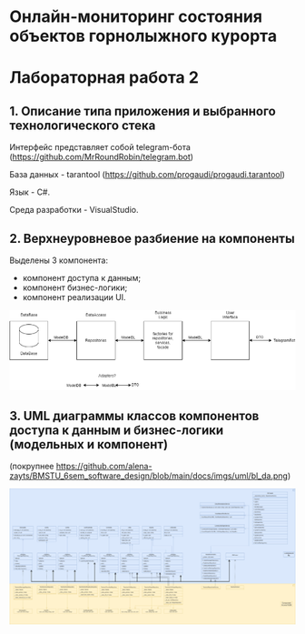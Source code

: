 # Онлайн-мониторинг состояния объектов горнолыжного курорта
# Лабораторная работа 2


## 1. Описание типа приложения и выбранного технологического стека 

Интерфейс представляет собой telegram-бота (https://github.com/MrRoundRobin/telegram.bot)

База данных - tarantool (https://github.com/progaudi/progaudi.tarantool)

Язык - C#. 

Среда разработки - VisualStudio.


## 2. Верхнеуровневое разбиение на компоненты 

Выделены 3 компонента: 
- компонент доступа к данным;
- компонент бизнес-логики;
- компонент реализации UI.

![](docs/imgs/uml/common.png)


## 3. UML диаграммы классов компонентов доступа к данным и бизнес-логики (модельных и компонент)

(покрупнее https://github.com/alena-zayts/BMSTU_6sem_software_design/blob/main/docs/imgs/uml/bl_da.png)

![](docs/imgs/uml/bl_da.png)




